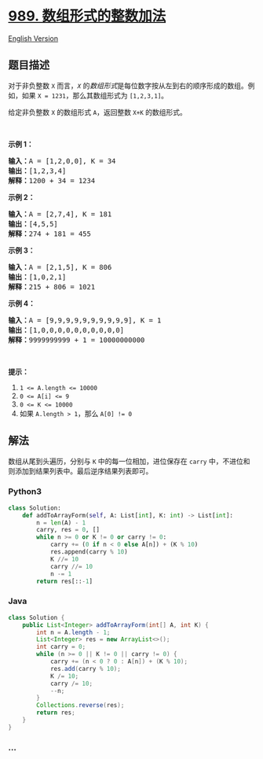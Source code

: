 # [989. 数组形式的整数加法](https://leetcode-cn.com/problems/add-to-array-form-of-integer)

[English Version](https://github.com/yanglr/leetcode-ac/blob/master/assets/0900-0999/0989.Add%20to%20Array-Form%20of%20Integer/README_EN.md)

## 题目描述

<!-- 这里写题目描述 -->

<p>对于非负整数&nbsp;<code>X</code>&nbsp;而言，<em><code>X</code></em>&nbsp;的<em>数组形式</em>是每位数字按从左到右的顺序形成的数组。例如，如果&nbsp;<code>X = 1231</code>，那么其数组形式为&nbsp;<code>[1,2,3,1]</code>。</p>

<p>给定非负整数 <code>X</code> 的数组形式&nbsp;<code>A</code>，返回整数&nbsp;<code>X+K</code>&nbsp;的数组形式。</p>

<p>&nbsp;</p>

<ol>
</ol>

<p><strong>示例 1：</strong></p>

<pre><strong>输入：</strong>A = [1,2,0,0], K = 34
<strong>输出：</strong>[1,2,3,4]
<strong>解释：</strong>1200 + 34 = 1234
</pre>

<p><strong>示例 2：</strong></p>

<pre><strong>输入：</strong>A = [2,7,4], K = 181
<strong>输出：</strong>[4,5,5]
<strong>解释：</strong>274 + 181 = 455
</pre>

<p><strong>示例 3：</strong></p>

<pre><strong>输入：</strong>A = [2,1,5], K = 806
<strong>输出：</strong>[1,0,2,1]
<strong>解释：</strong>215 + 806 = 1021
</pre>

<p><strong>示例 4：</strong></p>

<pre><strong>输入：</strong>A = [9,9,9,9,9,9,9,9,9,9], K = 1
<strong>输出：</strong>[1,0,0,0,0,0,0,0,0,0,0]
<strong>解释：</strong>9999999999 + 1 = 10000000000
</pre>

<p>&nbsp;</p>

<p><strong>提示：</strong></p>

<ol>
	<li><code>1 &lt;= A.length &lt;= 10000</code></li>
	<li><code>0 &lt;= A[i] &lt;= 9</code></li>
	<li><code>0 &lt;= K &lt;= 10000</code></li>
	<li>如果&nbsp;<code>A.length &gt; 1</code>，那么&nbsp;<code>A[0] != 0</code></li>
</ol>


## 解法

<!-- 这里可写通用的实现逻辑 -->

数组从尾到头遍历，分别与 `K` 中的每一位相加，进位保存在 `carry` 中，不进位和则添加到结果列表中。最后逆序结果列表即可。

<!-- tabs:start -->

### **Python3**

<!-- 这里可写当前语言的特殊实现逻辑 -->

```python
class Solution:
    def addToArrayForm(self, A: List[int], K: int) -> List[int]:
        n = len(A) - 1
        carry, res = 0, []
        while n >= 0 or K != 0 or carry != 0:
            carry += (0 if n < 0 else A[n]) + (K % 10)
            res.append(carry % 10)
            K //= 10
            carry //= 10
            n -= 1
        return res[::-1]
```

### **Java**

<!-- 这里可写当前语言的特殊实现逻辑 -->

```java
class Solution {
    public List<Integer> addToArrayForm(int[] A, int K) {
        int n = A.length - 1;
        List<Integer> res = new ArrayList<>();
        int carry = 0;
        while (n >= 0 || K != 0 || carry != 0) {
            carry += (n < 0 ? 0 : A[n]) + (K % 10);
            res.add(carry % 10);
            K /= 10;
            carry /= 10;
            --n;
        }
        Collections.reverse(res);
        return res;
    }
}
```

### **...**

```

```

<!-- tabs:end -->
